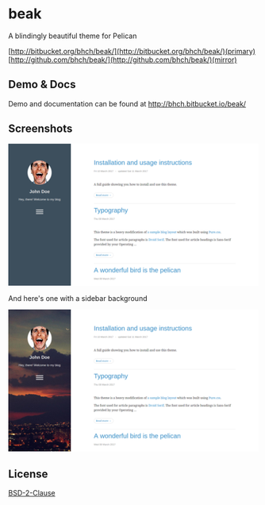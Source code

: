 # beak

A blindingly beautiful theme for Pelican

[http://bitbucket.org/bhch/beak/](http://bitbucket.org/bhch/beak/)(primary)
[http://github.com/bhch/beak/](http://github.com/bhch/beak/)(mirror)

## Demo & Docs

Demo and documentation can be found at http://bhch.bitbucket.io/beak/

## Screenshots

![Screenshot 1](screenshots/screenshot-1.png)

And here's one with a sidebar background

![Screenshot 2](screenshots/screenshot-2.png)

## License

[BSD-2-Clause](LICENSE.txt)

